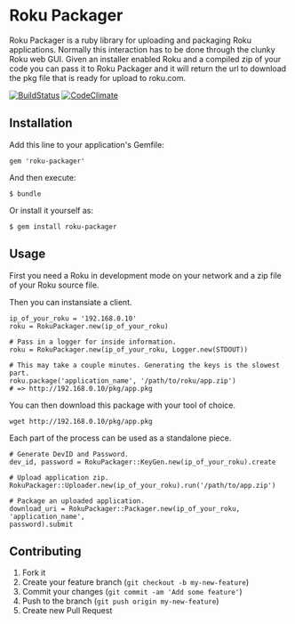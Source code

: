 # Roku Packager

Roku Packager is a ruby library for uploading and packaging Roku
applications. Normally this interaction has to be done through the
clunky Roku web GUI. Given an installer enabled Roku and a compiled zip
of your code you can pass it to Roku Packager and it will return the url
to download the pkg file that is ready for upload to roku.com.

[![BuildStatus](https://travis-ci.org/brookemckim/roku-packager.png)](https://travis-ci.org/brookemckim/roku-packager)
[![CodeClimate](https://codeclimate.com/badge.png)](https://codeclimate.com/github/brookemckim/roku-packager)



## Installation

Add this line to your application's Gemfile:

    gem 'roku-packager'

And then execute:

    $ bundle

Or install it yourself as:

    $ gem install roku-packager

## Usage

First you need a Roku in development mode on your network and a zip file of 
your Roku source file.  

Then you can instansiate a client.
```
ip_of_your_roku = '192.168.0.10'
roku = RokuPackager.new(ip_of_your_roku)

# Pass in a logger for inside information.
roku = RokuPackager.new(ip_of_your_roku, Logger.new(STDOUT))

# This may take a couple minutes. Generating the keys is the slowest part.
roku.package('application_name', '/path/to/roku/app.zip')
# => http://192.168.0.10/pkg/app.pkg
``` 

You can then download this package with your tool of choice.
```
wget http://192.168.0.10/pkg/app.pkg
```

Each part of the process can be used as a standalone piece.
```
# Generate DevID and Password.
dev_id, password = RokuPackager::KeyGen.new(ip_of_your_roku).create

# Upload application zip.
RokuPackager::Uploader.new(ip_of_your_roku).run('/path/to/app.zip')

# Package an uploaded application.
download_uri = RokuPackager::Packager.new(ip_of_your_roku, 'application_name',
password).submit
```

## Contributing

1. Fork it
2. Create your feature branch (`git checkout -b my-new-feature`)
3. Commit your changes (`git commit -am 'Add some feature'`)
4. Push to the branch (`git push origin my-new-feature`)
5. Create new Pull Request

